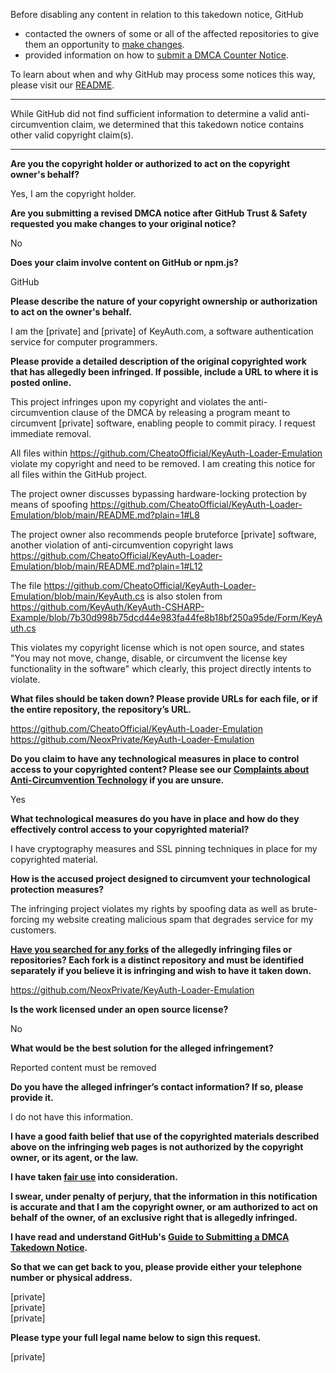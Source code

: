 Before disabling any content in relation to this takedown notice, GitHub
- contacted the owners of some or all of the affected repositories to give them an opportunity to [make changes](https://docs.github.com/en/github/site-policy/dmca-takedown-policy#a-how-does-this-actually-work).
- provided information on how to [submit a DMCA Counter Notice](https://docs.github.com/en/articles/guide-to-submitting-a-dmca-counter-notice).

To learn about when and why GitHub may process some notices this way, please visit our [README](https://github.com/github/dmca/blob/master/README.md#anatomy-of-a-takedown-notice).

---

While GitHub did not find sufficient information to determine a valid anti-circumvention claim, we determined that this takedown notice contains other valid copyright claim(s).

---

**Are you the copyright holder or authorized to act on the copyright owner's behalf?**

Yes, I am the copyright holder.

**Are you submitting a revised DMCA notice after GitHub Trust & Safety requested you make changes to your original notice?**

No

**Does your claim involve content on GitHub or npm.js?**

GitHub

**Please describe the nature of your copyright ownership or authorization to act on the owner's behalf.**

I am the [private] and [private] of KeyAuth.com, a software authentication service for computer programmers.

**Please provide a detailed description of the original copyrighted work that has allegedly been infringed. If possible, include a URL to where it is posted online.**

This project infringes upon my copyright and violates the anti-circumvention clause of the DMCA by releasing a program meant to circumvent [private] software, enabling people to commit piracy. I request immediate removal.

All files within https://github.com/CheatoOfficial/KeyAuth-Loader-Emulation violate my copyright and need to be removed. I am creating this notice for all files within the GitHub project.

The project owner discusses bypassing hardware-locking protection by means of spoofing https://github.com/CheatoOfficial/KeyAuth-Loader-Emulation/blob/main/README.md?plain=1#L8

The project owner also recommends people bruteforce [private] software, another violation of anti-circumvention copyright laws https://github.com/CheatoOfficial/KeyAuth-Loader-Emulation/blob/main/README.md?plain=1#L12

The file https://github.com/CheatoOfficial/KeyAuth-Loader-Emulation/blob/main/KeyAuth.cs is also stolen from https://github.com/KeyAuth/KeyAuth-CSHARP-Example/blob/7b30d998b75dcd44e983fa44fe8b18bf250a95de/Form/KeyAuth.cs

This violates my copyright license which is not open source, and states "You may not move, change, disable, or circumvent the license key functionality
in the software" which clearly, this project directly intents to violate.

**What files should be taken down? Please provide URLs for each file, or if the entire repository, the repository’s URL.**

https://github.com/CheatoOfficial/KeyAuth-Loader-Emulation  
https://github.com/NeoxPrivate/KeyAuth-Loader-Emulation

**Do you claim to have any technological measures in place to control access to your copyrighted content? Please see our <a href="https://docs.github.com/articles/guide-to-submitting-a-dmca-takedown-notice#complaints-about-anti-circumvention-technology">Complaints about Anti-Circumvention Technology</a> if you are unsure.**

Yes

**What technological measures do you have in place and how do they effectively control access to your copyrighted material?**

I have cryptography measures and SSL pinning techniques in place for my copyrighted material.

**How is the accused project designed to circumvent your technological protection measures?**

The infringing project violates my rights by spoofing data as well as brute-forcing my website creating malicious spam that degrades service for my customers.

**<a href="https://docs.github.com/articles/dmca-takedown-policy#b-what-about-forks-or-whats-a-fork">Have you searched for any forks</a> of the allegedly infringing files or repositories? Each fork is a distinct repository and must be identified separately if you believe it is infringing and wish to have it taken down.**

https://github.com/NeoxPrivate/KeyAuth-Loader-Emulation

**Is the work licensed under an open source license?**

No

**What would be the best solution for the alleged infringement?**

Reported content must be removed

**Do you have the alleged infringer’s contact information? If so, please provide it.**

I do not have this information.

**I have a good faith belief that use of the copyrighted materials described above on the infringing web pages is not authorized by the copyright owner, or its agent, or the law.**

**I have taken <a href="https://www.lumendatabase.org/topics/22">fair use</a> into consideration.**

**I swear, under penalty of perjury, that the information in this notification is accurate and that I am the copyright owner, or am authorized to act on behalf of the owner, of an exclusive right that is allegedly infringed.**

**I have read and understand GitHub's <a href="https://docs.github.com/articles/guide-to-submitting-a-dmca-takedown-notice/">Guide to Submitting a DMCA Takedown Notice</a>.**

**So that we can get back to you, please provide either your telephone number or physical address.**

[private]  
[private]  
[private]  

**Please type your full legal name below to sign this request.**

[private]  
